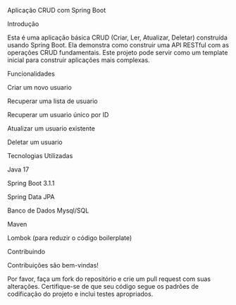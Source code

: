 Aplicação CRUD com Spring Boot

Introdução


Esta é uma aplicação básica CRUD (Criar, Ler, Atualizar, Deletar) construída usando Spring Boot.
Ela demonstra como construir uma API RESTful com as operações CRUD fundamentais.
Este projeto pode servir como um template inicial para construir aplicações mais complexas.

Funcionalidades


Criar um novo usuario

Recuperar uma lista de usuario

Recuperar um usuario único por ID

Atualizar um usuario existente

Deletar um usuario


Tecnologias Utilizadas


Java 17

Spring Boot 3.1.1

Spring Data JPA

Banco de Dados Mysql/SQL

Maven

Lombok (para reduzir o código boilerplate)


Contribuindo


Contribuições são bem-vindas!

Por favor, faça um fork do repositório e crie um pull request com suas alterações.
Certifique-se de que seu código segue os padrões de codificação do projeto e inclui testes apropriados.


